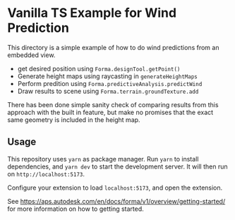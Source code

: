 # Vanilla TS Example for Wind Prediction

This directory is a simple example of how to do wind predictions from an embedded view.

- get desired position using `Forma.designTool.getPoint()`
- Generate height maps using raycasting in `generateHeightMaps`
- Perform predition using `Forma.predictiveAnalysis.predictWind`
- Draw results to scene using `Forma.terrain.groundTexture.add`

There has been done simple sanity check of comparing results from this approach with the built in feature, but make no promises that the exact same geometry is included in the height map.

## Usage

This repository uses `yarn` as package manager. Run `yarn` to install dependencies, and `yarn dev` to start the development server. It will then run on `http://localhost:5173`.

Configure your extension to load `localhost:5173`, and open the extension.

See https://aps.autodesk.com/en/docs/forma/v1/overview/getting-started/ for more information on how to getting started.

